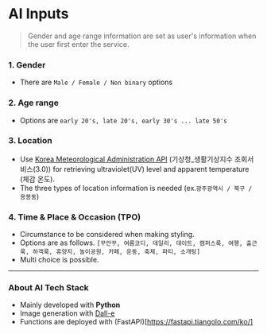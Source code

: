 # AI Inputs
> Gender and age range information are set as user's information when the user first enter the service. 
### 1. Gender
- There are `Male / Female / Non binary` options
### 2. Age range
- Options are `early 20's, late 20's, early 30's ... late 50's`

### 3. Location
- Use [Korea Meteorological Administration API](https://www.data.go.kr/data/15085288/openapi.do) (기상청_생활기상지수 조회서비스(3.0)) for retrieving ultraviolet(UV) level and apparent temperature (체감 온도).
- The three types of location information is needed (ex.`광주광역시 / 북구 / 용봉동`)
### 4. Time & Place & Occasion (TPO)
- Circumstance to be considered when making styling.
-  Options are as follows. `[꾸안꾸, 여름코디, 데일리, 데이트, 캠퍼스룩, 여행, 출근룩, 하객룩, 휴양지, 놀이공원, 카페, 운동, 축제, 파티, 소개팅]`
-  Multi choice is possible.

---

### About AI Tech Stack
- Mainly developed with **Python** 
- Image generation with [Dall-e](https://platform.openai.com/docs/guides/images)
- Functions are deployed with (FastAPI)[https://fastapi.tiangolo.com/ko/]
